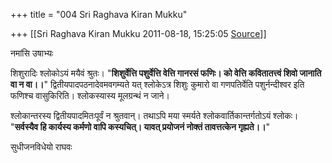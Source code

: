 +++
title = "004 Sri Raghava Kiran Mukku"

+++
[[Sri Raghava Kiran Mukku	2011-08-18, 15:25:05 [Source](https://groups.google.com/g/bvparishat/c/osj72m4G2Ts)]]



नमांसि उषाभ्यः

  

शिशुरादिः श्लोकोऽयं मयैवं श्रुतः। "**शिशुर्वेत्ति पशुर्वेत्ति वेत्ति गानरसं फणिः। को वेत्ति कवितातत्त्वं शिवो जानाति वा न वा।।**" द्वितीयपादपठनादेवमवगम्यते यत् श्लोकेऽत्र शिशुः कुमारो वा गणपतिर्वेति पशुर्नन्दीश्वर इति फणिश्च वासुकिरिति। श्लोकस्यास्य मूलग्रन्थं न जाने।

  

श्लोकान्तरस्य द्वितीयपादमितःपूर्वं न श्रुतवान्। तथाऽपि मया स्मर्यते श्लोकवार्तिकान्तर्गतोऽयं श्लोकः। "**सर्वस्यैव हि कार्यस्य कर्मणो वापि कस्यचित्। यावत् प्रयोजनं नोक्तं तावत्तत्केन गृह्यते।।**"

  

सुधीजनविधेयो राघवः


